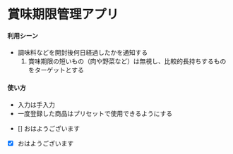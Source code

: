 # 賞味期限管理アプリ

#### 利用シーン

* 調味料などを開封後何日経過したかを通知する
  1. 賞味期限の短いもの（肉や野菜など）は無視し、比較的長持ちするものをターゲットとする

#### 使い方
* 入力は手入力
* 一度登録した商品はプリセットで使用できるようにする

- [] おはようございます
- [x] おはようございます